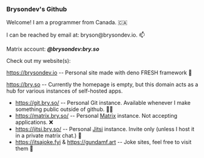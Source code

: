 ### Brysondev's Github

Welcome! I am a programmer from Canada. 🇨🇦


I can be reached by email at: bryson\@brysondev.io. 📫

Matrix account: ***\@brysondev:bry.so***

Check out my website(s):


https://brysondev.io -- Personal site made with deno FRESH framework 🍋

https://bry.so -- Currently the homepage is empty, but this domain acts as a hub for various instances of self-hosted apps.
- https://git.bry.so/ -- Personal Git instance. Available whenever I make something public outside of github. 👨‍💻
- https://matrix.bry.so/ -- Personal [Matrix](https://matrix.org) instance. Not accepting applications. ❌
- https://jitsi.bry.so/ -- Personal [Jitsi](https://jitsi.org/) instance. Invite only (unless I host it in a private matrix chat.) 🥷
- https://itsajoke.fyi & https://gundamf.art -- Joke sites, feel free to visit them 🤡
